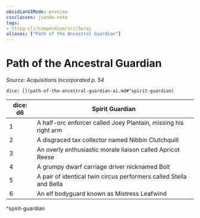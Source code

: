 ```yaml
---
obsidianUIMode: preview
cssclasses: json5e-note
tags:
- ttrpg-cli/compendium/src/5e/ai
aliases: ["Path of the Ancestral Guardian"]
---
```

# Path of the Ancestral Guardian
*Source: Acquisitions Incorporated p. 54* 

`dice: [](path-of-the-ancestral-guardian-ai.md#^spirit-guardian)`

| dice: d6 | Spirit Guardian |
|----------|-----------------|
| 1 | A half-orc enforcer called Joey Plantain, missing his right arm |
| 2 | A disgraced tax collector named Nibbin Clutchquill |
| 3 | An overly enthusiastic morale liaison called Apricot Reese |
| 4 | A grumpy dwarf carriage driver nicknamed Bolt |
| 5 | A pair of identical twin circus performers called Stella and Bella |
| 6 | An elf bodyguard known as Mistress Leafwind |
^spirit-guardian